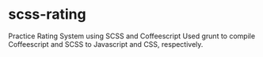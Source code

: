 # scss-rating
Practice Rating System using SCSS and Coffeescript
Used grunt to compile Coffeescript and SCSS to Javascript and CSS, respectively.

